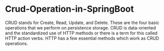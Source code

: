 # Crud-Operation-in-SpringBoot
CRUD stands for Create, Read, Update, and Delete. These are the four basic operations that we perform on persistence storage. CRUD is data-oriented and the standardized use of HTTP methods or there is a term for this called HTTP action verbs. HTTP has a few essential methods which work as CRUD operations.
